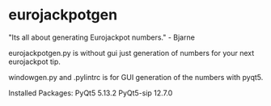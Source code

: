 # eurojackpotgen
 
"Its all about generating Eurojackpot numbers." - Bjarne

eurojackpotgen.py is without gui just generation of numbers for your next eurojackpot tip.

windowgen.py and .pylintrc is for GUI generation of the numbers with pyqt5.


Installed Packages:
PyQt5                         5.13.2
PyQt5-sip                     12.7.0


